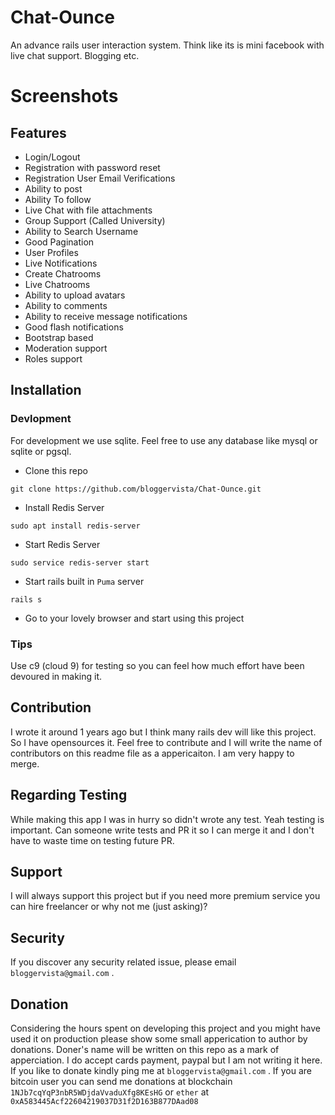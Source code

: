 # Chat-Ounce
An advance rails user interaction system. Think like its is mini facebook with live chat support. Blogging etc.

# Screenshots


## Features
* Login/Logout
* Registration with password reset
* Registration User Email Verifications
* Ability to post
* Ability To follow
* Live Chat with file attachments
* Group Support (Called University)
* Ability to Search Username
* Good Pagination
* User Profiles
* Live Notifications
* Create Chatrooms
* Live Chatrooms
* Ability to upload avatars
* Ability to comments
* Ability to receive message notifications
* Good flash notifications
* Bootstrap based
* Moderation support
* Roles support

## Installation

### Devlopment
For development we use sqlite. Feel free to use any database like mysql or sqlite or pgsql.

* Clone this repo
```shell
git clone https://github.com/bloggervista/Chat-Ounce.git
```
* Install Redis Server
```shell
sudo apt install redis-server
```
* Start Redis Server
```shell
sudo service redis-server start
```
* Start rails built in `Puma` server
```shell
rails s
```
* Go to your lovely browser and start using this project


### Tips
Use c9 (cloud 9) for testing so you can feel how much effort have been devoured in making it.

## Contribution
I wrote it around 1 years ago but I think many rails dev will like this project. So I have opensources it. Feel free to contribute and I will write the name of contributors on this readme file as a appericaiton. I am very happy to merge.

## Regarding Testing
While making this app I was in hurry so didn't wrote any test. Yeah testing is important. Can someone write tests and PR it so I can merge it and I don't have to waste time on testing future PR.


## Support
I will always support this project but if you need more premium service you can hire freelancer or why not me (just asking)?


## Security
If you discover any security related issue, please email `bloggervista@gmail.com` .

## Donation
Considering the hours spent on developing this project and you might have used it on production please show some small apperication to author by donations. Doner's name will be written on this repo as a mark of apperciation. I do accept cards payment, paypal but I am not writing it here. If you like to donate kindly ping me at `bloggervista@gmail.com` . 
If you are bitcoin user you can send me donations at blockchain `1NJb7cqYqP3nbR5WDjdaVvaduXfg8KEsHG` or `ether` at `0xA583445Acf22604219037D31f2D163B877DAad08`